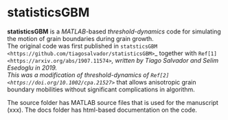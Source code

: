 # statisticsGBM
**statisticsGBM** is a *MATLAB*-based *threshold-dynamics* code for simulating the motion of grain boundaries during
grain growth.   
The original code was first published in `statsticsGBM <https://github.com/tiagosalvador/statisticsGBM>`_ 
together with `Ref[1] <https://arxiv.org/abs/1907.11574>`_, written by *Tiago Salvador and Selim Esedoglu* in 2019.  
This was a modification of threshold-dynamics of `Ref[2] <https://doi.org/10.1002/cpa.21527>`_
that allows anisotropic grain boundary mobilities without significant complications in algorithm. 

The source folder has MATLAB source files that is used for the manuscript (xxx). 
The docs folder has html-based documentation on the code. 
 
